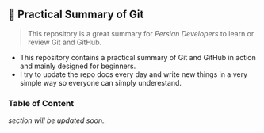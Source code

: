 ## :page_facing_up: Practical Summary of Git
> This repository is a great summary for _Persian Developers_ to learn or review Git and GitHub.

- This repository contains a practical summary of Git and GitHub in action and mainly designed for beginners.
- I try to update the repo docs every day and write new things in a very simple way so everyone can simply underestand.

### Table of Content

_section will be updated soon.._
